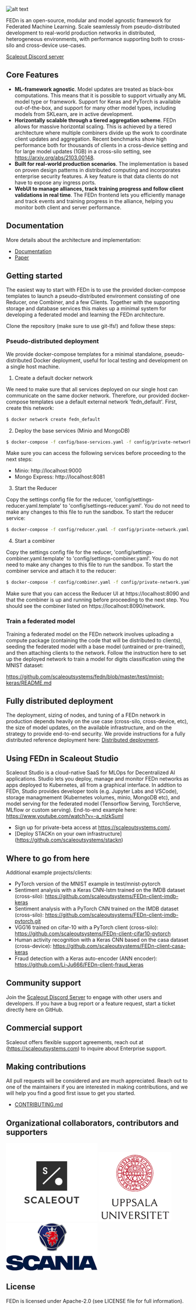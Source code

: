 ![alt text](https://thumb.tildacdn.com/tild6637-3937-4565-b861-386330386132/-/resize/560x/-/format/webp/FEDn_logo.png)

FEDn is an open-source, modular and model agnostic framework for Federated Machine Learning. Scale seamlessly from pseudo-distributed development to real-world production networks in distributed, heterogeneous environments, with performance supporting both to cross-silo and cross-device use-cases.    

[Scaleout Discord server](https://discord.gg/KMg4VwszAd) 

## Core Features

- **ML-framework agnostic**. Model updates are treated as black-box computations. This means that it is possible to support virtually any ML model type or framework. Support for Keras and PyTorch is available out-of-the-box, and support for many other model types, including models from SKLearn, are in active development.
- **Horizontally scalable through a tiered aggregation scheme**. FEDn allows for massive horizontal scaling. This is achieved by a tiered architecture where multiple combiners divide up the work to coordinate client updates and aggregation. Recent benchmarks show high performance both for thousands of clients in a cross-device setting and for large model updates (1GB) in a cross-silo setting, see https://arxiv.org/abs/2103.00148.
- **Built for real-world production scenarios**. The implementation is based on proven design patterns in distributed computing and incorporates enterprise security features. A key feature is that data clients do not have to expose any ingress ports.
- **WebUI to manage alliances, track training progress and follow client validations in real time**. The FEDn frontend lets you efficiently manage and track events and training progress in the alliance, helping you monitor both client and server performance.   

## Documentation 
More details about the architecture and implementation:  
- [Documentation](https://scaleoutsystems.github.io/fedn/)
- [Paper](https://arxiv.org/abs/2103.00148)

## Getting started 

The easiest way to start with FEDn is to use the provided docker-compose templates to launch a pseudo-distributed environment consisting of one Reducer, one Combiner, and a few Clients. Together with the supporting storage and database services this makes up a minimal system for developing a federated model and learning the FEDn architecture.  

Clone the repository (make sure to use git-lfs!) and follow these steps:

### Pseudo-distributed deployment
We provide docker-compose templates for a minimal standalone, pseudo-distributed Docker deployment, useful for local testing and development on a single host machine. 

1. Create a default docker network  

We need to make sure that all services deployed on our single host can communicate on the same docker network. Therefore, our provided docker-compose templates use a default external network 'fedn_default'. First, create this network: 

````bash 
$ docker network create fedn_default
````

2. Deploy the base services (Minio and MongoDB)  

````bash 
$ docker-compose -f config/base-services.yaml -f config/private-network.yaml up 
````

Make sure you can access the following services before proceeding to the next steps: 
 - Minio: http://localhost:9000
 - Mongo Express: http://localhost:8081
 
3. Start the Reducer  

Copy the settings config file for the reducer, 'config/settings-reducer.yaml.template' to 'config/settings-reducer.yaml'. You do not need to make any changes to this file to run the sandbox. To start the reducer service:

````bash 
$ docker-compose -f config/reducer.yaml -f config/private-network.yaml up 
````

4. Start a combiner  

Copy the settings config file for the reducer, 'config/settings-combiner.yaml.template' to 'config/settings-combiner.yaml'. You do not need to make any changes to this file to run the sandbox. To start the combiner service and attach it to the reducer:

````bash 
$ docker-compose -f config/combiner.yaml -f config/private-network.yaml up 
````

Make sure that you can access the Reducer UI at https://localhost:8090 and that the combiner is up and running before proceeding to the next step. You should see the combiner listed on https://localhost:8090/network. 

### Train a federated model
Training a federated model on the FEDn network involves uploading a compute package (containing the code that will be distributed to clients), seeding the federated model with a base model (untrained or pre-trained), and then attaching clients to the network. Follow the instruction here to set up the deployed network to train a model for digits classification using the MNIST dataset: 

https://github.com/scaleoutsystems/fedn/blob/master/test/mnist-keras/README.md

## Fully distributed deployment
The deployment, sizing of nodes, and tuning of a FEDn network in production depends heavily on the use case (cross-silo, cross-device, etc), the size of model updates, on the available infrastructure, and on the strategy to provide end-to-end security. We provide instructions for a fully distributed reference deployment here: [Distributed deployment](https://scaleoutsystems.github.io/fedn/#/deployment). 

## Using FEDn in Scaleout Studio 
Scaleout Studio is a cloud-native SaaS for MLOps for Decentralized AI applications. Studio lets you deploy, manage and monitor FEDn networks as apps deployed to Kubernetes, all from a graphical interface. In addtion to FEDn, Studio provides developer tools (e.g. Jupyter Labs and VSCode), storage managmement (Kubernetes volumes, minio, MongoDB etc), and model serving for the federated model (Tensorflow Serving, TorchServe, MLflow or custom serving). End-to-end example here: https://www.youtube.com/watch?v=-a_nIzkSumI

- Sign up for private-beta access at https://scaleoutsystems.com/.   
- [Deploy STACKn on your own infrastructure] (https://github.com/scaleoutsystems/stackn) 


## Where to go from here
Additional example projects/clients:

- PyTorch version of the MNIST example in test/mnist-pytorch
- Sentiment analysis with a Keras CNN-lstm trained on the IMDB dataset (cross-silo): https://github.com/scaleoutsystems/FEDn-client-imdb-keras 
- Sentiment analysis with a PyTorch CNN trained on the IMDB dataset (cross-silo): https://github.com/scaleoutsystems/FEDn-client-imdb-pytorch.git 
- VGG16 trained on cifar-10 with a PyTorch client (cross-silo): https://github.com/scaleoutsystems/FEDn-client-cifar10-pytorch 
- Human activity recognition with a Keras CNN based on the casa dataset (cross-device): https://github.com/scaleoutsystems/FEDn-client-casa-keras 
- Fraud detection with a Keras auto-encoder (ANN encoder): https://github.com/Li-Ju666/FEDn-client-fraud_keras  
 
## Community support 
Join the [Scaleout Discord Server](https://discord.gg/KMg4VwszAd) to engage with other users and developers. If you have a bug report or a feature request, start a ticket directly here on GitHub. 

## Commercial support
Scaleout offers flexible support agreements, reach out at (https://scaleoutsystems.com) to inquire about Enterprise support.

## Making contributions
All pull requests will be considered and are much appreciated. Reach out to one of the maintainers if you are interested in making contributions, and we will help you find a good first issue to get you started. 

- [CONTRIBUTING.md](https://github.com/scaleoutsystems/fedn/blob/develop/CONTRIBUTING.md)

## Organizational collaborators, contributors and supporters 
<img src="docs/img/logos/Scaleout.png" width="250"> <img src="docs/img/logos/UU.png" width="200"> <img src="docs/img/logos/Scania.png" width="250">

## License
FEDn is licensed under Apache-2.0 (see LICENSE file for full information).
